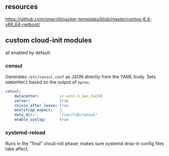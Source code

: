 ## resources

https://github.com/smerrill/packer-templates/blob/master/centos-6.4-x86_64-netboot/

## custom cloud-init modules

all enabled by default.

### consul

Generates `/etc/consul.conf` as JSON directly from the YAML body.  Sets `GOMAXPROCS` based on the output of `nproc`.

```yaml
consul:
    datacenter:         us-west-1_aws_hack0
    server:             true
    rejoin_after_leave: true
    bootstrap_expect:   3
    data_dir:           "/var/lib/consul"
    enable_syslog:      true
```

### systemd-reload

Runs in the "final" cloud-init phase; makes sure systemd drop-in config files take affect.
